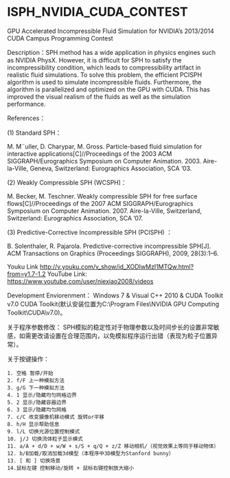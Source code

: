 ISPH_NVIDIA_CUDA_CONTEST
========================

GPU Accelerated Incompressible Fluid Simulation for NVIDIA’s 2013/2014 CUDA Campus Programming Contest

Description：SPH method has a wide application in physics engines such as NVIDIA PhysX. However, it is difficult for SPH to satisfy the incompressibility condition, which leads to compressibility artifact in realistic fluid simulations. To solve this problem, the efficient PCISPH algorithm is used to simulate incompressible fluids. Furthermore, the algorithm is parallelized and optimized on the GPU with CUDA. This has improved the visual realism of the fluids as well as the simulation performance.

References：

(1) Standard SPH：

M. M¨uller, D. Charypar, M. Gross. Particle-based fluid simulation for interactive applications[C]//Proceedings of the 2003 ACM SIGGRAPH/Eurographics Symposium on Computer Animation. 2003. Aire-la-Ville, Geneva, Switzerland: Eurographics Association, SCA ’03.

(2) Weakly Compressible SPH (WCSPH)：

M. Becker, M. Teschner. Weakly compressible SPH for free surface flows[C]//Proceedings of the 2007 ACM SIGGRAPH/Eurographics Symposium on Computer Animation. 2007. Aire-la-Ville, Switzerland, Switzerland: Eurographics Association, SCA ’07.

(3) Predictive-Corrective Incompressible SPH (PCISPH) ：

B. Solenthaler, R. Pajarola. Predictive-corrective incompressible SPH[J]. ACM Transactions on Graphics (Proceedings SIGGRAPH), 2009, 28(3):1–6.


Youku Link http://v.youku.com/v_show/id_XODIwMzI1MTQw.html?from=y1.7-1.2
YouTube Link: https://www.youtube.com/user/niexiao2008/videos
    
Development Enviorenment：
    Windows 7 & Visual C++ 2010 & CUDA Toolkit v7.0 CUDA Toolkit(默认安装位置为C:\Program Files\NVIDIA GPU Computing Toolkit\CUDA\v7.0)。


关于程序参数修改：
    SPH模拟的稳定性对于物理参数以及时间步长的设置非常敏感，如需更改请设置在合理范围内，以免模拟程序运行出错（表现为粒子位置异常）。
    

关于按键操作：

    1. 空格 暂停/开始
    2. f/F 上一种模拟方法
    3. g/G 下一种模拟方法  
    4. 1 显示/隐藏均匀网格边界
    5. 2 显示/隐藏容器边界
    6. 3 显示/隐藏均匀网格
    7. c/C 改变摄像机移动模式 旋转or平移
    8. h/H 显示帮助信息
    9. l/L 切换光源位置控制模式
    10. j/J 切换流体粒子显示模式
    11. a/A + d/D + w/W + s/S + q/Q + z/Z 移动相机/（视觉效果上等同于移动物体）
    12. b/B加载/取消加载3d模型（本程序中3D模型为Stanford bunny）
    13. [ 和 ] 切换场景 
    14.鼠标左键 控制移动/旋转 + 鼠标右键控制放大缩小
    
    
    



